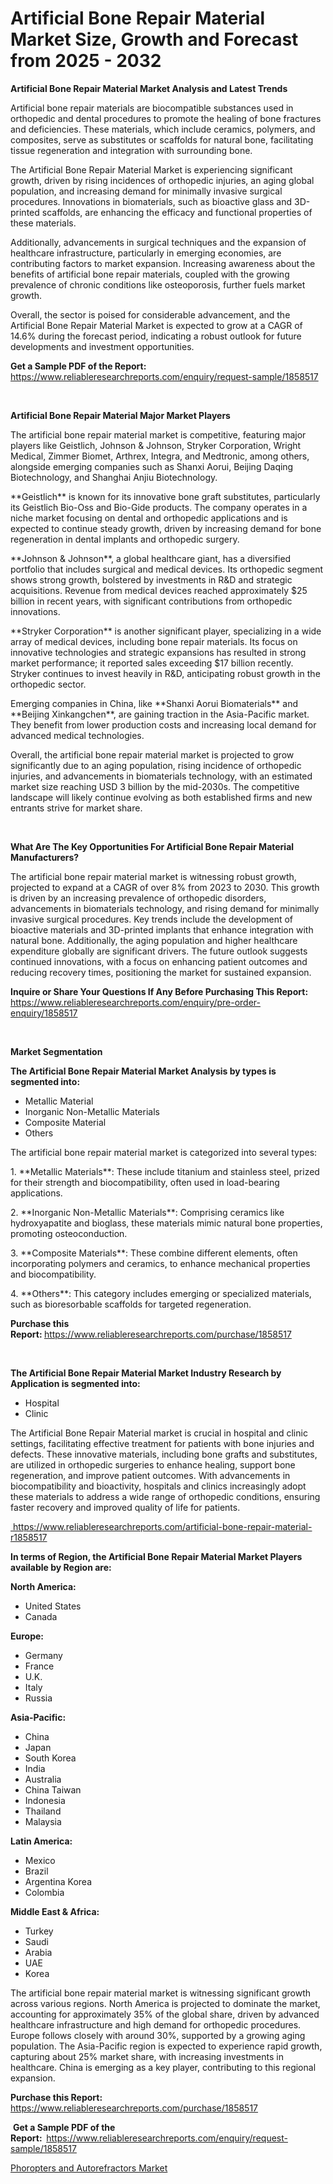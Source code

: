 <p><h1>Artificial Bone Repair Material Market Size, Growth and Forecast from 2025 - 2032</h1></p><p><strong>Artificial Bone Repair Material Market Analysis and Latest Trends</strong></p>
<p><p>Artificial bone repair materials are biocompatible substances used in orthopedic and dental procedures to promote the healing of bone fractures and deficiencies. These materials, which include ceramics, polymers, and composites, serve as substitutes or scaffolds for natural bone, facilitating tissue regeneration and integration with surrounding bone. </p><p>The Artificial Bone Repair Material Market is experiencing significant growth, driven by rising incidences of orthopedic injuries, an aging global population, and increasing demand for minimally invasive surgical procedures. Innovations in biomaterials, such as bioactive glass and 3D-printed scaffolds, are enhancing the efficacy and functional properties of these materials. </p><p>Additionally, advancements in surgical techniques and the expansion of healthcare infrastructure, particularly in emerging economies, are contributing factors to market expansion. Increasing awareness about the benefits of artificial bone repair materials, coupled with the growing prevalence of chronic conditions like osteoporosis, further fuels market growth. </p><p>Overall, the sector is poised for considerable advancement, and the Artificial Bone Repair Material Market is expected to grow at a CAGR of 14.6% during the forecast period, indicating a robust outlook for future developments and investment opportunities.</p></p>
<p><strong>Get a Sample PDF of the Report:&nbsp;</strong> <a href="https://www.reliableresearchreports.com/enquiry/request-sample/1858517?utm_campaign=3088&utm_medium=2&utm_source=Github&utm_content=ia&utm_term=05032025&utm_id=artificial-bone-repair-material">https://www.reliableresearchreports.com/enquiry/request-sample/1858517</a></p>
<p>&nbsp;</p>
<p><strong>Artificial Bone Repair Material Major Market Players</strong></p>
<p><p>The artificial bone repair material market is competitive, featuring major players like Geistlich, Johnson & Johnson, Stryker Corporation, Wright Medical, Zimmer Biomet, Arthrex, Integra, and Medtronic, among others, alongside emerging companies such as Shanxi Aorui, Beijing Daqing Biotechnology, and Shanghai Anjiu Biotechnology.</p><p>**Geistlich** is known for its innovative bone graft substitutes, particularly its Geistlich Bio-Oss and Bio-Gide products. The company operates in a niche market focusing on dental and orthopedic applications and is expected to continue steady growth, driven by increasing demand for bone regeneration in dental implants and orthopedic surgery.</p><p>**Johnson & Johnson**, a global healthcare giant, has a diversified portfolio that includes surgical and medical devices. Its orthopedic segment shows strong growth, bolstered by investments in R&D and strategic acquisitions. Revenue from medical devices reached approximately $25 billion in recent years, with significant contributions from orthopedic innovations.</p><p>**Stryker Corporation** is another significant player, specializing in a wide array of medical devices, including bone repair materials. Its focus on innovative technologies and strategic expansions has resulted in strong market performance; it reported sales exceeding $17 billion recently. Stryker continues to invest heavily in R&D, anticipating robust growth in the orthopedic sector.</p><p>Emerging companies in China, like **Shanxi Aorui Biomaterials** and **Beijing Xinkangchen**, are gaining traction in the Asia-Pacific market. They benefit from lower production costs and increasing local demand for advanced medical technologies.</p><p>Overall, the artificial bone repair material market is projected to grow significantly due to an aging population, rising incidence of orthopedic injuries, and advancements in biomaterials technology, with an estimated market size reaching USD 3 billion by the mid-2030s. The competitive landscape will likely continue evolving as both established firms and new entrants strive for market share.</p></p>
<p>&nbsp;</p>
<p><strong>What Are The Key Opportunities For Artificial Bone Repair Material Manufacturers?</strong></p>
<p><p>The artificial bone repair material market is witnessing robust growth, projected to expand at a CAGR of over 8% from 2023 to 2030. This growth is driven by an increasing prevalence of orthopedic disorders, advancements in biomaterials technology, and rising demand for minimally invasive surgical procedures. Key trends include the development of bioactive materials and 3D-printed implants that enhance integration with natural bone. Additionally, the aging population and higher healthcare expenditure globally are significant drivers. The future outlook suggests continued innovations, with a focus on enhancing patient outcomes and reducing recovery times, positioning the market for sustained expansion.</p></p>
<p><strong>Inquire or Share Your Questions If Any Before Purchasing This Report:</strong> <a href="https://www.reliableresearchreports.com/enquiry/pre-order-enquiry/1858517?utm_campaign=3088&utm_medium=2&utm_source=Github&utm_content=ia&utm_term=05032025&utm_id=artificial-bone-repair-material">https://www.reliableresearchreports.com/enquiry/pre-order-enquiry/1858517</a></p>
<p>&nbsp;</p>
<p><strong>Market Segmentation</strong></p>
<p><strong>The Artificial Bone Repair Material Market Analysis by types is segmented into:</strong></p>
<p><ul><li>Metallic Material</li><li>Inorganic Non-Metallic Materials</li><li>Composite Material</li><li>Others</li></ul></p>
<p><p>The artificial bone repair material market is categorized into several types: </p><p>1. **Metallic Materials**: These include titanium and stainless steel, prized for their strength and biocompatibility, often used in load-bearing applications. </p><p>2. **Inorganic Non-Metallic Materials**: Comprising ceramics like hydroxyapatite and bioglass, these materials mimic natural bone properties, promoting osteoconduction.</p><p>3. **Composite Materials**: These combine different elements, often incorporating polymers and ceramics, to enhance mechanical properties and biocompatibility.</p><p>4. **Others**: This category includes emerging or specialized materials, such as bioresorbable scaffolds for targeted regeneration.</p></p>
<p><strong>Purchase this Report:&nbsp;</strong><a href="https://www.reliableresearchreports.com/purchase/1858517?utm_campaign=3088&utm_medium=2&utm_source=Github&utm_content=ia&utm_term=05032025&utm_id=artificial-bone-repair-material">https://www.reliableresearchreports.com/purchase/1858517</a></p>
<p>&nbsp;</p>
<p><strong>The Artificial Bone Repair Material Market Industry Research by Application is segmented into:</strong></p>
<p><ul><li>Hospital</li><li>Clinic</li></ul></p>
<p><p>The Artificial Bone Repair Material market is crucial in hospital and clinic settings, facilitating effective treatment for patients with bone injuries and defects. These innovative materials, including bone grafts and substitutes, are utilized in orthopedic surgeries to enhance healing, support bone regeneration, and improve patient outcomes. With advancements in biocompatibility and bioactivity, hospitals and clinics increasingly adopt these materials to address a wide range of orthopedic conditions, ensuring faster recovery and improved quality of life for patients.</p></p>
<p><a href="https://www.reliableresearchreports.com/artificial-bone-repair-material-r1858517?utm_campaign=3088&utm_medium=2&utm_source=Github&utm_content=ia&utm_term=05032025&utm_id=artificial-bone-repair-material">&nbsp;https://www.reliableresearchreports.com/artificial-bone-repair-material-r1858517</a></p>
<p><strong>In terms of Region, the Artificial Bone Repair Material Market Players available by Region are:</strong></p>
<p>
    <p> <strong> North America: </strong>
        <ul>
            <li>United States</li>
            <li>Canada</li>
        </ul>
        </p> 
    <p> <strong> Europe: </strong>
        <ul>
            <li>Germany</li>
            <li>France</li>
            <li>U.K.</li>
            <li>Italy</li>
            <li>Russia</li>
        </ul>
        </p> 
    <p> <strong> Asia-Pacific: </strong>
        <ul>
            <li>China</li>
            <li>Japan</li>
            <li>South Korea</li>
            <li>India</li>
            <li>Australia</li>
            <li>China Taiwan</li>
            <li>Indonesia</li>
            <li>Thailand</li>
            <li>Malaysia</li>
        </ul>
        </p> 
    <p> <strong> Latin America: </strong>
        <ul>
            <li>Mexico</li>
            <li>Brazil</li>
            <li>Argentina Korea</li>
            <li>Colombia</li>
        </ul>
        </p> 
    <p> <strong> Middle East & Africa: </strong>
        <ul>
            <li>Turkey</li>
            <li>Saudi</li>
            <li>Arabia</li>
            <li>UAE</li>
            <li>Korea</li>
        </ul>
    </p>
    </p>
<p><p>The artificial bone repair material market is witnessing significant growth across various regions. North America is projected to dominate the market, accounting for approximately 35% of the global share, driven by advanced healthcare infrastructure and high demand for orthopedic procedures. Europe follows closely with around 30%, supported by a growing aging population. The Asia-Pacific region is expected to experience rapid growth, capturing about 25% market share, with increasing investments in healthcare. China is emerging as a key player, contributing to this regional expansion.</p></p>
<p><strong>Purchase this Report: </strong><a href="https://www.reliableresearchreports.com/purchase/1858517?utm_campaign=3088&utm_medium=2&utm_source=Github&utm_content=ia&utm_term=05032025&utm_id=artificial-bone-repair-material">https://www.reliableresearchreports.com/purchase/1858517</a></p>
<p>&nbsp;<strong>Get a Sample PDF of the Report:&nbsp;&nbsp;</strong><a href="https://www.reliableresearchreports.com/enquiry/request-sample/1858517?utm_campaign=3088&utm_medium=2&utm_source=Github&utm_content=ia&utm_term=05032025&utm_id=artificial-bone-repair-material">https://www.reliableresearchreports.com/enquiry/request-sample/1858517</a></p>
<p><strong></strong></p>
<p><p><a href="https://github.com/djarixneoza/Market-Research-Report-List-1/blob/main/phoropters-and-autorefractors-market.md?utm_campaign=3088&utm_medium=2&utm_source=Github&utm_content=ia&utm_term=05032025&utm_id=artificial-bone-repair-material">Phoropters and Autorefractors Market</a></p></p>